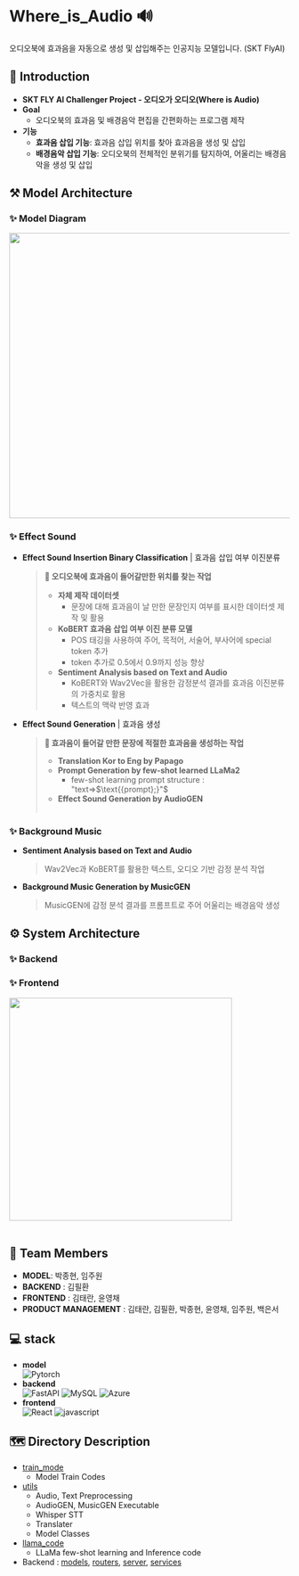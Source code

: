 # Where_is_Audio 🔊
오디오북에 효과음을 자동으로 생성 및 삽입해주는 인공지능 모델입니다. (SKT FlyAI)

## 🤔 Introduction
- **SKT FLY AI Challenger Project - 오디오가 오디오(Where is Audio)**
- **Goal**
    - 오디오북의 효과음 및 배경음악 편집을 간편화하는 프로그램 제작
- **기능**
    - **효과음 삽입 기능**: 효과음 삽입 위치를 찾아 효과음을 생성 및 삽입 
    - **배경음악 삽입 기능**: 오디오북의 전체적인 분위기를 탐지하여, 어울리는 배경음악을 생성 및 삽입 



## ⚒️ Model Architecture
### ✨ Model Diagram 
<div align="center"> <img src ="https://github.com/juooni/Where_is_Audio/assets/125336278/ab2d79b9-7faf-4c15-ae5d-e37fffc9e5fd" width = 512> </div>


### ✨ Effect Sound 
- **Effect Sound Insertion Binary Classification** | 효과음 삽입 여부 이진분류
    > **🔎 오디오북에 효과음이 들어갈만한 위치를 찾는 작업**
    > - **자체 제작 데이터셋** 
    >   - 문장에 대해 효과음이 날 만한 문장인지 여부를 표시한 데이터셋 제작 및 활용
    > - **KoBERT 효과음 삽입 여부 이진 분류 모델**
    >   - POS 태깅을 사용하여 주어, 목적어, 서술어, 부사어에 special token 추가
    >   - token 추가로 0.5에서 0.9까지 성능 향상
    > - **Sentiment Analysis based on Text and Audio** 
    >   -  KoBERT와 Wav2Vec을 활용한 감정분석 결과를 효과음 이진분류의 가중치로 활용
    >   - 텍스트의 맥락 반영 효과  

- **Effect Sound Generation** | 효과음 생성
    > **🔎 효과음이 들어갈 만한 문장에 적절한 효과음을 생성하는 작업**
    > - **Translation Kor to Eng by Papago**
    > - **Prompt Generation by few-shot learned LLaMa2**
    >   - few-shot learning prompt structure : $\text{"{text}}$=>$\text{{prompt};}"$
    > - **Effect Sound Generation by AudioGEN** 
    > <br>$\:$

### ✨ Background Music
- **Sentiment Analysis based on Text and Audio** 
    > Wav2Vec과 KoBERT를 활용한 텍스트, 오디오 기반 감정 분석 작업
- **Background Music Generation by MusicGEN**
    > MusicGEN에 감정 분석 결과를 프롬프트로 주어 어울리는 배경음악 생성


## ⚙️ System Architecture
### ✨ Backend  

### ✨ Frontend 
<div align='left'> <img src="https://github.com/juooni/Where_is_Audio/assets/125336278/c555715b-69d5-4b8c-9f68-257030f96b92" width=400> </div>


<br>


## 🖤 Team Members
- **MODEL**: 박종현, 임주원
- **BACKEND** : 김필환
- **FRONTEND** : 김태란, 윤영채
- **PRODUCT MANAGEMENT** : 김태란, 김필환, 박종현, 윤영채, 임주원, 백은서


## 💻 stack
- **model** <br>
    ![Pytorch](https://img.shields.io/badge/PyTorch-EE4C2C?style=for-the-badge&logo=pytorch&logoColor=white)
- **backend** <br>
    ![FastAPI](https://img.shields.io/badge/fastapi-109989?style=for-the-badge&logo=FASTAPI&logoColor=white)
    ![MySQL](https://img.shields.io/badge/MySQL-005C84?style=for-the-badge&logo=mysql&logoColor=white)
    ![Azure](https://img.shields.io/badge/Azure_DevOps-0078D7?style=for-the-badge&logo=azure-devops&logoColor=white)
- **frontend** <br>
    ![React](https://img.shields.io/badge/semantic%20ui%20react-35BDB2?style=for-the-badge&logo=semanticuireact&logoColor=white)
    ![javascript](https://img.shields.io/badge/JavaScript-323330?style=for-the-badge&logo=javascript&logoColor=F7DF1E)



## 🗺️ Directory Description
- [train_mode](Where_is_Audio/train_model)
    - Model Train Codes
- [utils](Where_is_Audio/utils)
    - Audio, Text Preprocessing 
    - AudioGEN, MusicGEN Executable 
    - Whisper STT 
    - Translater
    - Model Classes
- [llama_code](Where_is_Audio/llama_code)
    - LLaMa few-shot learning and Inference code
- Backend : [models](Where_is_Audio/models), [routers](Where_is_Audio/routers), [server](Where_is_Audio/server), [services](Where_is_Audio/services)





